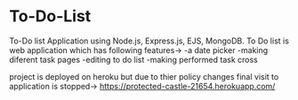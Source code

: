 # To-Do-List
To-Do list Application using Node.js, Express.js, EJS, MongoDB.
To Do list is web application which has following features->
-a date picker
-making diferent task pages
-editing to do list
-making performed task cross

project is deployed on heroku but due to thier policy changes final visit to application is stopped->
https://protected-castle-21654.herokuapp.com/ 
